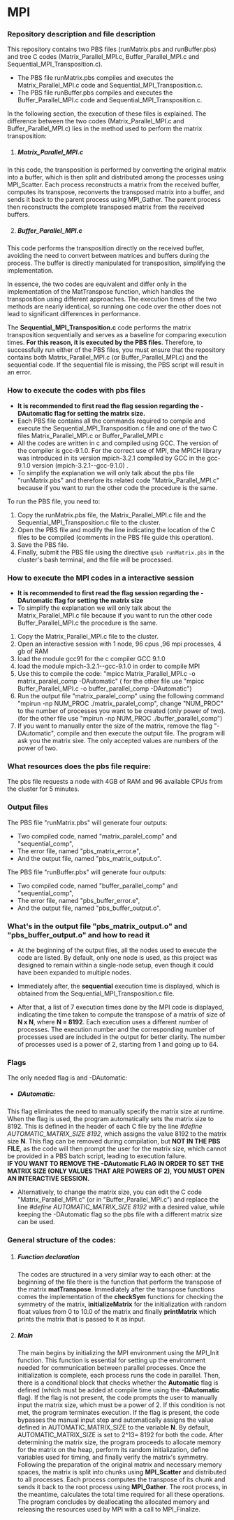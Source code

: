 # MPI
### Repository description and file description
This repository contains two PBS files (runMatrix.pbs and runBuffer.pbs) and tree C codes (Matrix_Parallel_MPI.c, Buffer_Parallel_MPI.c and Sequential_MPI_Transposition.c).

   - The PBS file runMatrix.pbs compiles and executes the Matrix_Parallel_MPI.c code and Sequential_MPI_Transposition.c.
   - The PBS file runBuffer.pbs compiles and executes the Buffer_Parallel_MPI.c code and Sequential_MPI_Transposition.c.

In the following section, the execution of these files is explained.
The difference between the two codes (Matrix_Parallel_MPI.c and Buffer_Parallel_MPI.c) lies in the method used to perform the matrix transposition:
   1. ##### Matrix_Parallel_MPI.c
In this code, the transposition is performed by converting the original matrix into a buffer, which is then split and distributed among the processes using MPI_Scatter. Each process reconstructs a matrix from the received buffer, computes its transpose, reconverts the transposed matrix into a buffer, and sends it back to the parent process using MPI_Gather. The parent process then reconstructs the complete transposed matrix from the received buffers.

  2. ##### Buffer_Parallel_MPI.c
This code performs the transposition directly on the received buffer, avoiding the need to convert between matrices and buffers during the process. The buffer is directly manipulated for transposition, simplifying the implementation.

In essence, the two codes are equivalent and differ only in the implementation of the MatTranspose function, which handles the transposition using different approaches. The execution times of the two methods are nearly identical, so running one code over the other does not lead to significant differences in performance.

The **Sequential_MPI_Transposition.c** code performs the matrix transposition sequentially and serves as a baseline for comparing execution times. **For this reason, it is executed by the PBS files**.
Therefore, to successfully run either of the PBS files, you must ensure that the repository contains both Matrix_Parallel_MPI.c (or Buffer_Parallel_MPI.c) and the sequential code. If the sequential file is missing, the PBS script will result in an error.



### How to execute the codes with pbs files
- __It is recommended to first read the flag session regarding the -DAutomatic flag for setting the matrix size.__   
- Each PBS file contains all the commands required to compile and execute the Sequential_MPI_Transposition.c file and one of the two C files Matrix_Parallel_MPI.c or Buffer_Parallel_MPI.c
- All the codes are written in c and compiled using GCC. The version of the compiler is gcc-9.1.0. For the correct use of MPI, the MPICH library was introduced in its version mpich-3.2.1 compiled by GCC in the gcc-9.1.0 version (mpich-3.2.1--gcc-9.1.0) .
- To simplify the explanation we will only talk about the pbs file "runMatrix.pbs" and therefore its related code "Matrix_Parallel_MPI.c" because if you want to run the other code the procedure is the same.


To run the PBS file, you need to:  
1. Copy the runMatrix.pbs file, the Matrix_Parallel_MPI.c file and the Sequential_MPI_Transposition.c file to the cluster.  
2. Open the PBS file and modify the line indicating the location of the C files to be compiled (comments in the PBS file guide this operation).  
3. Save the PBS file.
5. Finally, submit the PBS file using the directive `qsub runMatrix.pbs` in the cluster's bash terminal, and the file will be processed.

### How to execute the MPI codes in a interactive session
- __It is recommended to first read the flag session regarding the -DAutomatic flag for setting the matrix size__
-  To simplify the explanation we will only talk about the Matrix_Parallel_MPI.c file because if you want to run the other code Buffer_Parallel_MPI.c the procedure is the same.    
1. Copy the Matrix_Parallel_MPI.c file to the cluster.
2. Open an interactive session with 1 node, 96 cpus ,96 mpi processes, 4 gb of RAM 
3. load the module gcc91 for the c compiler GCC 9.1.0
4. load the module  mpich-3.2.1--gcc-9.1.0 in order to compile MPI
5. Use this to compile the code: "mpicc Matrix_Parallel_MPI.c -o matrix_paralel_comp -DAutomatic" ( for the other file use "mpicc Buffer_Parallel_MPI.c -o buffer_parallel_comp -DAutomatic")
7. Run the output file "matrix_paralel_comp" using the following command "mpirun -np NUM_PROC ./matrix_paralel_comp", change "NUM_PROC" to the number of processes you want to be created (only power of two). (for the other file use "mpirun -np NUM_PROC ./buffer_parallel_comp") 
8. If you want to manually enter the size of the matrix, remove the flag "-DAutomatic", compile and then execute the output file. The program will ask you the matrix sixe. The only accepted values are numbers ​​of the power of two.

### What resources does the pbs file require:
The pbs file requests a node with 4GB of RAM and 96 available CPUs from the cluster for 5 minutes. 

### Output files 
The PBS file "runMatrix.pbs" will generate four outputs:  
- Two compiled code, named "matrix_paralel_comp" and "sequential_comp",  
- The error file, named "pbs_matrix_error.e",  
- And the output file, named "pbs_matrix_output.o".

The PBS file "runBuffer.pbs" will generate four outputs:  
- Two compiled code, named "buffer_parallel_comp" and "sequential_comp",  
- The error file, named "pbs_buffer_error.e",  
- And the output file, named "pbs_buffer_output.o".  

### What's in the output file "pbs_matrix_output.o" and "pbs_buffer_output.o" and how to read it
- At the beginning of the output files, all the nodes used to execute the code are listed. By default, only one node is used, as this project was designed to remain within a single-node setup, even though it could have been expanded to multiple nodes.
  
- Immediately after, the **sequential** execution time is displayed, which is obtained from the Sequential_MPI_Transposition.c file.
  
- After that, a list of 7 execution times done by the MPI code is displayed, indicating the time taken to compute the transpose of a matrix of size of **N x N**, where **N = 8192**.  Each execution uses a different number of processes. The execution number and the corresponding number of processes used are included in the output for better clarity. The number of processes used is a power of 2, starting from 1 and going up to 64.


### Flags 
The only needed flag is and -DAutomatic:
- ##### DAutomatic:
This flag eliminates the need to manually specify the matrix size at runtime. When the flag is used, the program automatically sets the matrix size to 8192. This is defined in the header of each C file by the line *#define AUTOMATIC_MATRIX_SIZE 8192*, which assigns the value 8192 to the matrix size **N**. This flag can be removed during compilation, but __NOT IN THE PBS FILE__, as the code will then prompt the user for the matrix size, which cannot be provided in a PBS batch script, leading to execution failure.   
__IF YOU WANT TO REMOVE THE -DAutomatic FLAG IN ORDER TO SET THE MATRIX SIZE  (ONLY VALUES THAT ARE POWERS OF 2), YOU MUST OPEN AN INTERACTIVE SESSION.__   

- Alternatively, to change the matrix size, you can edit the C code "Matrix_Parallel_MPI.c" (or in "Buffer_Parallel_MPI.c") and replace the line *#define AUTOMATIC_MATRIX_SIZE 8192* with a desired value, while keeping the -DAutomatic flag so the pbs file with a different matrix size can be used.




### General structure of the codes:
1. ##### Function declaration
   The codes are structured in a very similar way to each other: at the beginning of the file there is the function that perform the transpose of the matrix __matTranspose__.  Immediately after the transpose functions comes the implementation of the __checkSym__ functions for checking the symmetry of the matrix, __initializeMatrix__ for the initialization with random float values ​​from 0 to 10.0 of the matrix and finally __printMatrix__ which prints the matrix that is passed to it as input.

2. ##### Main
   The main begins by initializing the MPI environment using the MPI_Init function. This function is essential for setting up the environment needed for communication between parallel processes. Once the initialization is complete, each process runs the code in parallel. Then, there is a conditional block that checks whether the **Automatic** flag is defined (which must be added at compile time using the **-DAutomatic** flag). If the flag is not present, the code prompts the user to manually input the matrix size, which must be a power of 2. If this condition is not met, the program terminates execution. If the flag is present, the code bypasses the manual input step and automatically assigns the value defined in AUTOMATIC_MATRIX_SIZE to the variable **N**. By default, AUTOMATIC_MATRIX_SIZE is set to  2^13= 8192 for both the code.
After determining the matrix size, the program proceeds to allocate memory for the matrix on the heap, perform its random initialization, define variables used for timing, and finally verify the matrix's symmetry.
Following the preparation of the original matrix and necessary memory spaces, the matrix is split into chunks using __MPI_Scatter__ and distributed to all processes. Each process computes the transpose of its chunk and sends it back to the root process using __MPI_Gather__.
The root process, in the meantime, calculates the total time required for all these operations.
The program concludes by deallocating the allocated memory and releasing the resources used by MPI with a call to MPI_Finalize.












